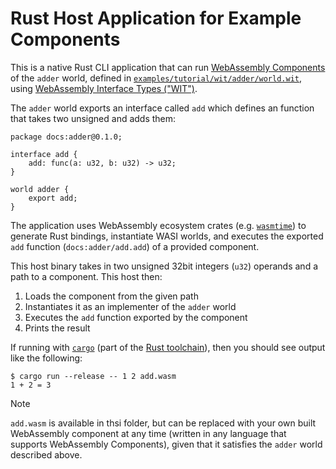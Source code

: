# Rust Host Application for Example Components

This is a native Rust CLI application that can run [WebAssembly Components][wasm-components] of the `adder` world,
defined in [`examples/tutorial/wit/adder/world.wit`][adder-wit], using [WebAssembly Interface Types ("WIT")][wit].

The `adder` world exports an interface called `add` which defines an function that takes two unsigned and adds them:

```wit
package docs:adder@0.1.0;

interface add {
    add: func(a: u32, b: u32) -> u32;
}

world adder {
    export add;
}
```

The application uses WebAssembly ecosystem crates (e.g. [`wasmtime`][wasmtime]) to generate Rust bindings, instantiate WASI worlds, and
executes the exported `add` function (`docs:adder/add.add`) of a provided component.

This host binary takes in two unsigned 32bit integers (`u32`) operands and a path to a component. This host then:

1. Loads the component from the given path
2. Instantiates it as an implementer of the `adder` world
3. Executes the `add` function exported by the component
4. Prints the result

If running with [`cargo`][cargo] (part of the [Rust toolchain][rust-toolchain]), then you should see output like the following:

```
$ cargo run --release -- 1 2 add.wasm
1 + 2 = 3
```

> [!NOTE]
> `add.wasm` is available in thsi folder, but can be replaced with your own built WebAssembly component
> at any time (written in any language that supports WebAssembly Components), given that it satisfies
> the `adder` world described above.

[wasmtime]: https://github.com/bytecodealliance/wasmtime
[wasm-components]: https://component-model.bytecodealliance.org/design/components.html
[adder-wit]: https://github.com/bytecodealliance/component-docs/tree/main/component-model/examples/tutorial/wit/adder/world.wit
[wit]: https://component-model.bytecodealliance.org/design/wit.html
[cargo]: https://doc.rust-lang.org/cargo/
[rust-toolchain]: https://www.rust-lang.org/tools/install
